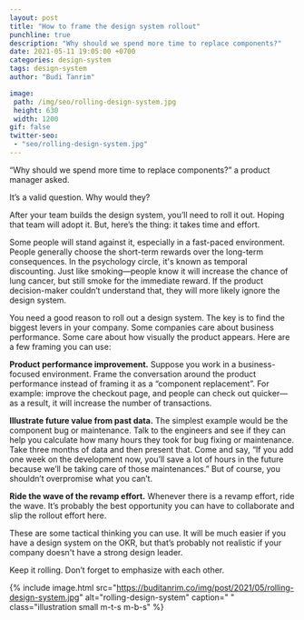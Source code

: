 ```yaml
---
layout: post
title: "How to frame the design system rollout"
punchline: true
description: "Why should we spend more time to replace components?"
date: 2021-05-11 19:05:00 +0700
categories: design-system
tags: design-system
author: "Budi Tanrim"

image:
 path: /img/seo/rolling-design-system.jpg
 height: 630
 width: 1200
gif: false
twitter-seo: 
 - "seo/rolling-design-system.jpg"
---
```


“Why should we spend more time to replace components?” a product manager asked.

It’s a valid question. Why would they?

After your team builds the design system, you’ll need to roll it out. Hoping that team will adopt it. But, here’s the thing: it takes time and effort.

Some people will stand against it, especially in a fast-paced environment. People generally choose the short-term rewards over the long-term consequences. In the psychology circle, it's known as temporal discounting. Just like smoking—people know it will increase the chance of lung cancer, but still smoke for the immediate reward. If the product decision-maker couldn’t understand that, they will more likely ignore the design system.

You need a good reason to roll out a design system. The key is to find the biggest levers in your company. Some companies care about business performance. Some care about how visually the product appears. Here are a few framing you can use:

**Product performance improvement.** Suppose you work in a business-focused environment. Frame the conversation around the product performance instead of framing it as a “component replacement”. For example: improve the checkout page, and people can check out quicker—as a result, it will increase the number of transactions.

**Illustrate future value from past data.** The simplest example would be the component bug or maintenance. Talk to the engineers and see if they can help you calculate how many hours they took for bug fixing or maintenance. Take three months of data and then present that. Come and say, “If you add one week on the development now, you’ll save a lot of hours in the future because we’ll be taking care of those maintenances.” But of course, you shouldn’t overpromise what you can’t.

**Ride the wave of the revamp effort.** Whenever there is a revamp effort, ride the wave. It’s probably the best opportunity you can have to collaborate and slip the rollout effort here.

These are some tactical thinking you can use. It will be much easier if you have a design system on the OKR, but that’s probably not realistic if your company doesn't have a strong design leader.

Keep it rolling. Don’t forget to emphasize with each other.

{% include image.html 
src="https://buditanrim.co/img/post/2021/05/rolling-design-system.jpg" 
alt="rolling-design-system" 
caption=" "
class="illustration small m-t-s m-b-s" %}
